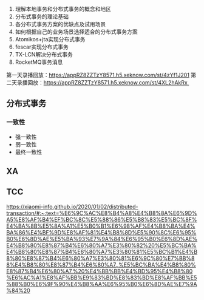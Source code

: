 1. 理解本地事务和分布式事务的概念和地区
2. 分布式事务的理论基础
3. 各分布式事务方案的优缺点及试用场景
4. 如何根据自己的业务场景选择适合的分布式事务方案
5. Atomikos+jta实现分布式事务
6. fescar实现分布式事务
7. TX-LCN解决分布式事务
8. RocketMQ事务消息








第一天录播回放：https://appRZ8ZZTzY8571.h5.xeknow.com/st/4zYf1J201
第二天录播回放：https://appRZ8ZZTzY8571.h5.xeknow.com/st/4XL2hAkRx 





## 分布式事务

### 一致性
* 强一致性
* 弱一致性
* 最终一致性




## XA

## TCC



https://xiaomi-info.github.io/2020/01/02/distributed-transaction/#:~:text=%E6%9C%AC%E8%B4%A8%E4%B8%8A%E6%9D%A5%E8%AF%B4%EF%BC%8C%E5%88%86%E5%B8%83%E5%BC%8F%E4%BA%8B%E5%8A%A1%E5%B0%B1%E6%98%AF%E4%B8%BA%E4%BA%86%E4%BF%9D%E8%AF%81%E4%B8%8D%E5%90%8C%E6%95%B0%E6%8D%AE%E5%BA%93%E7%9A%84%E6%95%B0%E6%8D%AE%E4%B8%80%E8%87%B4%E6%80%A7%E3%80%82%20%E5%BC%BA%E4%B8%80%E8%87%B4%E6%80%A7%E3%80%81%E5%BC%B1%E4%B8%80%E8%87%B4%E6%80%A7%E3%80%81%E6%9C%80%E7%BB%88%E4%B8%80%E8%87%B4%E6%80%A7.,%E5%BC%BA%E4%B8%80%E8%87%B4%E6%80%A7.%20%E4%BB%BB%E4%BD%95%E4%B8%80%E6%AC%A1%E8%AF%BB%E9%83%BD%E8%83%BD%E8%AF%BB%E5%88%B0%E6%9F%90%E4%B8%AA%E6%95%B0%E6%8D%AE%E7%9A%84%20